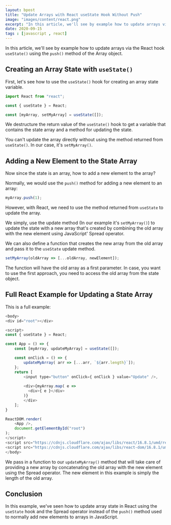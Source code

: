 ```yaml
---
layout: bpost
title: "Update Arrays with React useState Hook Without Push"
image: "images/content/react.png"
excerpt: "In this article, we'll see by example how to update arrays via the React hook useState() using the push() method of the Array object"
date: 2020-09-15
tags : [javascript , react]
---
```


In this article, we'll see by example how to update arrays via the React hook `useState()` using the `push()` method of the Array object.

## Creating an Array State with `useState()`

First, let's see how to use the `useState()` hook for creating an array state variable.

```js
import React from "react";

const { useState } = React;

const [myArray, setMyArray] = useState([]);

```

We destructure the return value of the `useState()` hook to get a variable that contains the state array and a method for updating the state. 

You can't update the array directly without using the method returned from `useState()`. In our case, it's `setMyArray()`.

## Adding a New Element to the State Array

Now since the state is an array, how to add a new element to the array?

Normally, we would use the `push()` method for adding a new element to an array:

```js
myArray.push(1);
```

However, with React, we need to use the method returned from `useState` to update the array.


We simply, use the update method (In our example it's `setMyArray()`) to update the state with a new array that's created by combining the old array with the new element using JavaScript' Spread operator.

We can also define a function that creates the new array from the old array and pass it to the `useState` update method.

```js
setMyArray(oldArray => [...oldArray, newElement]);
```

The function will have the old array as a first parameter. In case, you want to use the first approach, you need to access the old array from the state object.

## Full React Example for Updating a State Array 

This is a full example:


```js
<body>
<div id="root"></div>

<script>
const { useState } = React;

const App = () => {
    const [myArray, updateMyArray] = useState([]);

    const onClick = () => {
        updateMyArray( arr => [...arr, `${arr.length}`]);
    };
    return [
        <input type="button" onClick={ onClick } value="Update" />,
        
        <div>{myArray.map( e =>
          <div>{ e }</div>
        )}
        </div>
    ];
}

ReactDOM.render(
    <App />,
    document.getElementById("root")
);
</script>
<script src="https://cdnjs.cloudflare.com/ajax/libs/react/16.8.1/umd/react.production.min.js"></script>
<script src="https://cdnjs.cloudflare.com/ajax/libs/react-dom/16.8.1/umd/react-dom.production.min.js"></script>
</body>
```

We pass in a function to our `updateMyArray()` method that will take care of providing a new array by concatenating the old array with the new element using the Spread operator. The new element in this example is simply the length of the old array.    

## Conclusion

In this example, we've seen how to update array state in React using the `useState` hook and the Spread operator instead of the `push()` method used to normally add new elements to arrays in JavaScript.




